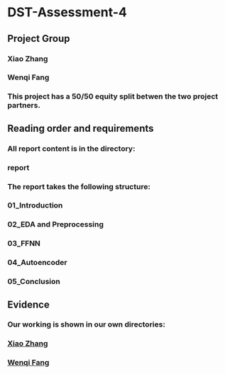 # DST-Assessment-4

## Project Group
  ### Xiao Zhang
  ### Wenqi Fang
### This project has a 50/50 equity split betwen the two project partners.

## Reading order and requirements
### All report content is in the directory:
### report
### The report takes the following structure:
  ### 01_Introduction
  ### 02_EDA and Preprocessing
  ### 03_FFNN
  ### 04_Autoencoder
  ### 05_Conclusion

## Evidence
### Our working is shown in our own directories:
  ### [Xiao Zhang](https://github.com/xiaozhang-github/DST-Assessment-4/tree/main/Xiao%20Zhang)
  ### [Wenqi Fang](https://github.com/xiaozhang-github/DST-Assessment-4/tree/main/Wenqi%20Fang)
